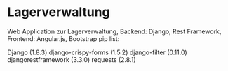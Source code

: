 # Lagerverwaltung
Web Application zur Lagerverwaltung, Backend: Django, Rest Framework, Frontend: Angular.js, Bootstrap
pip list:

Django (1.8.3)
django-crispy-forms (1.5.2)
django-filter (0.11.0)
djangorestframework (3.3.0)
requests (2.8.1)
